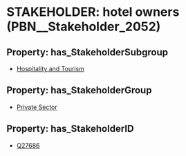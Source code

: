 # STAKEHOLDER: __hotel owners__ (PBN__Stakeholder_2052)

## Property: has_StakeholderSubgroup

* [Hospitality and Tourism](PBN__StakeholderSubgroup_32)

## Property: has_StakeholderGroup

* [Private Sector](PBN__StakeholderGroup_5)

## Property: has_StakeholderID

* [Q27686](Q27686)

